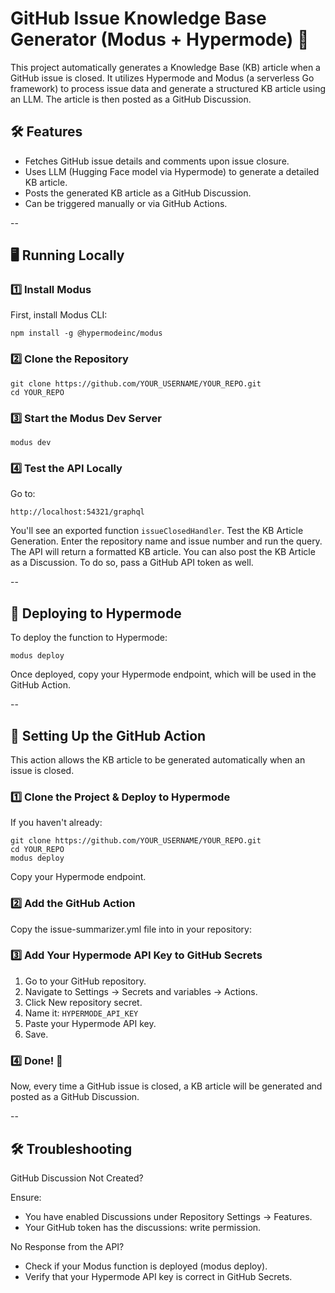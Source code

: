 # GitHub Issue Knowledge Base Generator (Modus + Hypermode) 🚀

This project automatically generates a Knowledge Base (KB) article when a GitHub issue is closed. It utilizes Hypermode and Modus (a serverless Go framework) to process issue data and generate a structured KB article using an LLM. The article is then posted as a GitHub Discussion.

## 🛠 Features

- Fetches GitHub issue details and comments upon issue closure.
- Uses LLM (Hugging Face model via Hypermode) to generate a detailed KB article.
- Posts the generated KB article as a GitHub Discussion.
- Can be triggered manually or via GitHub Actions.

--

## 🖥️ Running Locally

### 1️⃣ Install Modus

First, install Modus CLI:

```
npm install -g @hypermodeinc/modus
```

### 2️⃣ Clone the Repository

```
git clone https://github.com/YOUR_USERNAME/YOUR_REPO.git
cd YOUR_REPO
```

### 3️⃣ Start the Modus Dev Server

```
modus dev
```

### 4️⃣ Test the API Locally

Go to:

```
http://localhost:54321/graphql
```

You'll see an exported function `issueClosedHandler`. Test the KB Article Generation. Enter the repository name and issue number and run the query. The API will return a formatted KB article. You can also post the KB Article as a Discussion. To do so, pass a GitHub API token as well.

--

## 🚀 Deploying to Hypermode

To deploy the function to Hypermode:

```
modus deploy
```

Once deployed, copy your Hypermode endpoint, which will be used in the GitHub Action.

--

## 🔧 Setting Up the GitHub Action

This action allows the KB article to be generated automatically when an issue is closed.

### 1️⃣ Clone the Project & Deploy to Hypermode

If you haven't already:

```
git clone https://github.com/YOUR_USERNAME/YOUR_REPO.git
cd YOUR_REPO
modus deploy
```

Copy your Hypermode endpoint.

### 2️⃣ Add the GitHub Action

Copy the issue-summarizer.yml file into in your repository:

### 3️⃣ Add Your Hypermode API Key to GitHub Secrets

1. Go to your GitHub repository.
2. Navigate to Settings → Secrets and variables → Actions.
3. Click New repository secret.
4. Name it: `HYPERMODE_API_KEY`
5. Paste your Hypermode API key.
6. Save.

### 4️⃣ Done! 🎉

Now, every time a GitHub issue is closed, a KB article will be generated and posted as a GitHub Discussion.

--

## 🛠 Troubleshooting

GitHub Discussion Not Created?

Ensure:

- You have enabled Discussions under Repository Settings → Features.
- Your GitHub token has the discussions: write permission.

No Response from the API?

- Check if your Modus function is deployed (modus deploy).
- Verify that your Hypermode API key is correct in GitHub Secrets.
